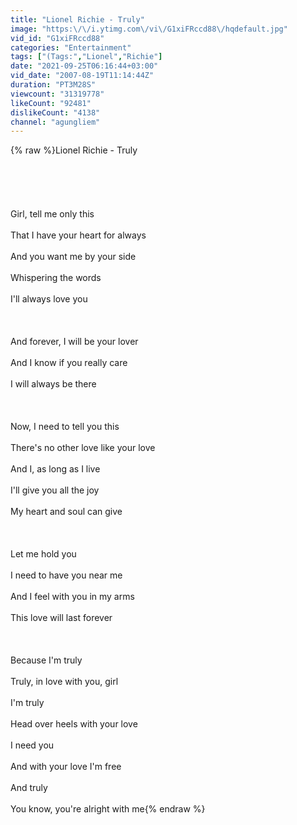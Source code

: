 ```yaml
---
title: "Lionel Richie - Truly"
image: "https:\/\/i.ytimg.com\/vi\/G1xiFRccd88\/hqdefault.jpg"
vid_id: "G1xiFRccd88"
categories: "Entertainment"
tags: ["(Tags:","Lionel","Richie"]
date: "2021-09-25T06:16:44+03:00"
vid_date: "2007-08-19T11:14:44Z"
duration: "PT3M28S"
viewcount: "31319778"
likeCount: "92481"
dislikeCount: "4138"
channel: "agungliem"
---
```

{% raw %}Lionel Richie - Truly<br /><br /><br /><br /><br /><br />Girl, tell me only this<br /><br />That I have your heart for always<br /><br />And you want me by your side<br /><br />Whispering the words<br /><br />I'll always love you<br /><br /><br /><br />And forever, I will be your lover<br /><br />And I know if you really care<br /><br />I will always be there<br /><br /><br /><br />Now, I need to tell you this<br /><br />There's no other love like your love<br /><br />And I, as long as I live<br /><br />I'll give you all the joy<br /><br />My heart and soul can give<br /><br /><br /><br />Let me hold you<br /><br />I need to have you near me<br /><br />And I feel with you in my arms<br /><br />This love will last forever<br /><br /><br /><br />Because I'm truly<br /><br />Truly, in love with you, girl<br /><br />I'm truly<br /><br />Head over heels with your love<br /><br />I need you<br /><br />And with your love I'm free<br /><br />And truly<br /><br />You know, you're alright with me{% endraw %}
